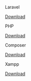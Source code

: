 <p>
<label style="text-color:#FB4D4D">Laravel</label>
</p>

<p>
<a href="https://laravel.com/">Download</a>
</p>

<p>
<label style="text-color:#6E68C7">PHP</label>
</p>

<p>
<a href="https://www.php.net/">Download</a>
</p>

<p>
<label style="text-color:#713E11">Composer</label>
</p>

<p>
<a href="https://getcomposer.org/">Download</a>
</p>

<p>
<label style="text-color:#FC9032">Xampp</label>
</p>

<p>
<a href="https://www.apachefriends.org/pt_br/index.html">Download</a>
</p>